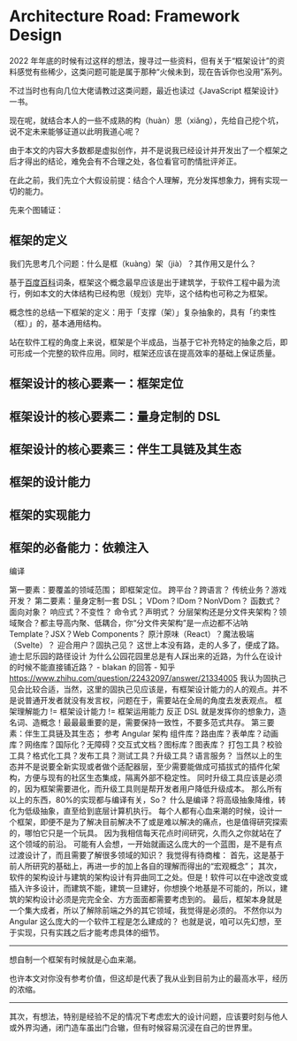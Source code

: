# Architecture Road: Framework Design

2022 年年底的时候有过这样的想法，搜寻过一些资料，但有关于“框架设计”的资料感觉有些稀少，这类问题可能是属于那种“火候未到，现在告诉你也没用”系列。

不过当时也有向几位大佬请教过这类问题，最近也读过《JavaScript 框架设计》一书。

现在呢，就结合本人的一些不成熟的构（huàn）思（xiǎng），先给自己挖个坑，说不定未来能够证道以此明我道心呢？

由于本文的内容大多数都是虚拟创作，并不是说我已经设计并开发出了一个框架之后才得出的结论，难免会有不合理之处，各位看官可酌情批评斧正。

在此之前，我们先立个大假设前提：结合个人理解，充分发挥想象力，拥有实现一切的能力。

先来个图辅证：

## 框架的定义

我们先思考几个问题：什么是框（kuàng）架（jià）？其作用又是什么？

基于[百度百科](https://baike.baidu.com/item/%E6%A1%86%E6%9E%B6/1212667)词条，框架这个概念最早应该是出于建筑学，于软件工程中最为流行，例如本文的大体结构已经构思（规划）完毕，这个结构也可称之为框架。

概念性的总结一下框架的定义：用于「支撑（架）」复杂抽象的，具有「约束性（框）」的，基本通用结构。

站在软件工程的角度上来说，框架是个半成品，当基于它补充特定的抽象之后，即可形成一个完整的软件应用。同时，框架还应该在提高效率的基础上保证质量。

## 框架设计的核心要素一：框架定位

## 框架设计的核心要素二：量身定制的 DSL

## 框架设计的核心要素三：伴生工具链及其生态

## 框架的设计能力

## 框架的实现能力

## 框架的必备能力：依赖注入

编译

第一要素：要覆盖的领域范围；
即框架定位。
跨平台？跨语言？
传统业务？游戏开发？
第二要素：量身定制一套 DSL；
VDom？IDom？NonVDom？
函数式？面向对象？
响应式？不变性？
命令式？声明式？
分层架构还是分文件夹架构？领域聚合？都主导高内聚、低耦合，你“分文件夹架构”是一点边都不沾呐
Template？JSX？Web Components？
原汁原味（React）？魔法极端（Svelte）？
迎合用户？固执己见？
这世上本没有路，走的人多了，便成了路。迪士尼乐园的路径设计
为什么公园花园里总是有人踩出来的近路，为什么在设计的时候不能直接铺近路？ - blakan 的回答 - 知乎 <https://www.zhihu.com/question/22432097/answer/21334005>
我认为固执己见会比较合适，当然，这里的固执己见应该是，有框架设计能力的人的观点。并不是说普通开发者就没有发言权，问题在于，需要站在全局的角度去发表观点。
框架理解能力 != 框架设计能力 != 框架运用能力
反正 DSL 就是发挥你的想象力，造名词、造概念！最最最重要的是，需要保持一致性，不要多范式共存。
第三要素：伴生工具链及其生态；
参考 Angular 架构
组件库？路由库？表单库？动画库？网络库？国际化？无障碍？交互式文档？图标库？图表库？
打包工具？校验工具？格式化工具？发布工具？测试工具？升级工具？语言服务？
当然以上的生态并不是说要全新实现或者做个适配器层，至少需要能做成可插拔式的插件化架构，方便与现有的社区生态集成，隔离外部不稳定性。
同时升级工具应该是必须的，因为框架需要进化，而升级工具则是帮开发者用户降低升级成本。
那么所有以上的东西，80%的实现都与编译有关，So？
什么是编译？将高级抽象降维，转化为低级抽象，直至给到底层计算机执行。
每个人都有心血来潮的时候，设计一个框架，即便不是为了解决目前解决不了或是难以解决的痛点，也是值得研究探索的，哪怕它只是一个玩具。
因为我相信每天花点时间研究，久而久之你就站在了这个领域的前沿。
可能有人会想，一开始就画这么庞大的一个蓝图，是不是有点过渡设计了，而且需要了解很多领域的知识？
我觉得有待商榷：
首先，这是基于前人所研究的基础上，再进一步的加上各自的理解而得出的“宏观概念”；
其次，软件的架构设计与建筑的架构设计有异曲同工之处。但是！软件可以在中途改变或插入许多设计，而建筑不能，建筑一旦建好，你想换个地基是不可能的，所以，建筑的架构设计必须是完完全全、方方面面都需要考虑到的。
最后，框架本身就是一个集大成者，所以了解除前端之外的其它领域，我觉得是必须的。
不然你以为 Angular 这么庞大的一个软件工程是怎么建成的？
也就是说，咱可以先幻想，至于实现，只有实践之后才能考虑具体的细节。

---

想自制一个框架有时候就是心血来潮。

也许本文对你没有参考价值，但这却是代表了我从业到目前为止的最高水平，经历的浓缩。

---

其次，有想法，特别是经验不足的情况下考虑宏大的设计问题，应该要时刻与他人或外界沟通，闭门造车虽出门合辙，但有时候容易沉浸在自己的世界里。
